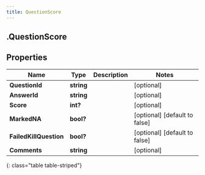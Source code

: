 ```yaml
---
title: QuestionScore
---
```

## .QuestionScore

## Properties

|Name | Type | Description | Notes|
|------------ | ------------- | ------------- | -------------|
| **QuestionId** | **string** |  | [optional] |
| **AnswerId** | **string** |  | [optional] |
| **Score** | **int?** |  | [optional] |
| **MarkedNA** | **bool?** |  | [optional] [default to false]|
| **FailedKillQuestion** | **bool?** |  | [optional] [default to false]|
| **Comments** | **string** |  | [optional] |
{: class="table table-striped"}


